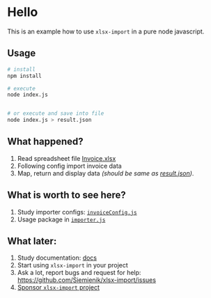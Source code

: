 # Hello

This is an example how to use `xlsx-import` in a pure node javascript.

## Usage

```bash
# install
npm install

# execute
node index.js 


# or execute and save into file
node index.js > result.json
```

## What happened?

1. Read spreadsheet file [Invoice.xlsx](invoice.xlsx)
2. Following config import invoice data
3. Map, return and display data _(should be same as [result.json](./result.json))_.

## What is worth to see here?

1. Study importer configs: [`invoiceConfig.js`](configs/invoiceConfig.js)
2. Usage package in [`importer.js`](importer.js)

## What later:

1. Study documentation: [docs](./../../README.md)
2. Start using `xlsx-import` in your project
3. Ask a lot, report bugs and request for help: https://github.com/Siemienik/xlsx-import/issues
4. [Sponsor `xlsx-import` project](https://github.com/sponsors/Siemienik) 


